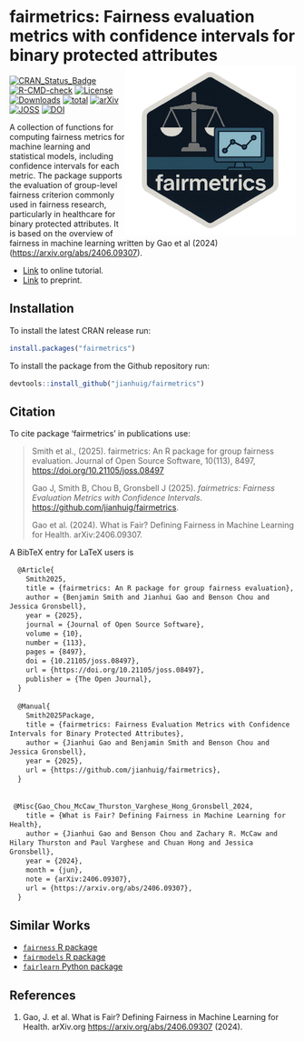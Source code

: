 # fairmetrics: Fairness evaluation metrics with confidence intervals for binary protected attributes <a href='https://github.com/jianhuig/fairmetrics'><img src='https://raw.githubusercontent.com/jianhuig/fairmetrics/main/utils/png/hex_sticker.png' align="right" height="300" /></a>

[![CRAN_Status_Badge](https://www.r-pkg.org/badges/version/fairmetrics)](https://www.r-pkg.org/badges/version/fairmetrics)
[![R-CMD-check](https://github.com/jianhuig/FairnessTutorial/actions/workflows/R-CMD-check.yaml/badge.svg)](https://github.com/jianhuig/FairnessTutorial/actions/workflows/R-CMD-check.yaml)
[![License](https://img.shields.io/github/license/mashape/apistatus.svg)](http://choosealicense.com/licenses/mit/)
[![Downloads](https://cranlogs.r-pkg.org/badges/fairmetrics)](https://cran.rstudio.com/web/packages/fairmetrics/index.html)
[![total](https://cranlogs.r-pkg.org/badges/grand-total/fairmetrics)](https://shinyus.ipub.com/cranview/)
[![arXiv](https://img.shields.io/badge/arXiv-2406.09307-b31b1b.svg)](https://arxiv.org/abs/2406.09307)
[![JOSS](https://joss.theoj.org/papers/bb9ceb57768bad45865e148e6bc0a426/status.svg)](https://joss.theoj.org/papers/bb9ceb57768bad45865e148e6bc0a426)
[![DOI](https://zenodo.org/badge/DOI/10.5281/zenodo.17100723.svg)](https://doi.org/10.5281/zenodo.17100723)


A collection of functions for computing fairness metrics for machine learning and statistical models, including confidence intervals for each metric. The package supports the evaluation of group-level fairness criterion commonly used in fairness research, particularly in healthcare for binary protected attributes. It is based on the overview of fairness in machine learning written by Gao et al (2024) (https://arxiv.org/abs/2406.09307).

- [Link](https://jianhuig.github.io/fairmetrics/articles/fairmetrics.html) to online tutorial.
- [Link](https://arxiv.org/abs/2406.09307) to preprint.

## Installation

To install the latest CRAN release run: 

```r
install.packages("fairmetrics")
```

To install the package from the Github repository run: 

```r
devtools::install_github("jianhuig/fairmetrics")
```

## Citation 

To cite package ‘fairmetrics’ in publications use:

>  Smith et al., (2025). fairmetrics: An R package for group fairness evaluation. Journal of Open Source Software, 10(113), 8497, https://doi.org/10.21105/joss.08497
>
>   Gao J, Smith B, Chou B, Gronsbell J (2025). _fairmetrics: Fairness Evaluation Metrics with Confidence
  Intervals_. <https://github.com/jianhuig/fairmetrics>.
>  
>  Gao et al. (2024). What is Fair? Defining Fairness in Machine Learning for Health. arXiv:2406.09307.


A BibTeX entry for LaTeX users is

```
  @Article{
    Smith2025,
    title = {fairmetrics: An R package for group fairness evaluation},
    author = {Benjamin Smith and Jianhui Gao and Benson Chou and Jessica Gronsbell},
    year = {2025},
    journal = {Journal of Open Source Software},
    volume = {10},
    number = {113},
    pages = {8497},
    doi = {10.21105/joss.08497},
    url = {https://doi.org/10.21105/joss.08497},
    publisher = {The Open Journal},
  }

  @Manual{
    Smith2025Package,
    title = {fairmetrics: Fairness Evaluation Metrics with Confidence Intervals for Binary Protected Attributes},
    author = {Jianhui Gao and Benjamin Smith and Benson Chou and Jessica Gronsbell},
    year = {2025},
    url = {https://github.com/jianhuig/fairmetrics},
  }


 @Misc{Gao_Chou_McCaw_Thurston_Varghese_Hong_Gronsbell_2024,
    title = {What is Fair? Defining Fairness in Machine Learning for Health},
    author = {Jianhui Gao and Benson Chou and Zachary R. McCaw and Hilary Thurston and Paul Varghese and Chuan Hong and Jessica Gronsbell},
    year = {2024},
    month = {jun},
    note = {arXiv:2406.09307},
    url = {https://arxiv.org/abs/2406.09307},
  }
```

## Similar Works

- [`fairness` R package](https://github.com/kozodoi/fairness) 
- [`fairmodels` R package](https://github.com/ModelOriented/fairmodels)
- [`fairlearn` Python package](https://github.com/fairlearn/fairlearn)
  
## References

1. Gao, J. et al. What is Fair? Defining Fairness in Machine Learning for Health. arXiv.org https://arxiv.org/abs/2406.09307 (2024).
